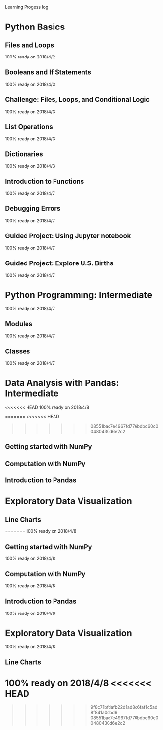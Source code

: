 Learning Progess log


# Python Basics

## Files and Loops
   100% ready on 2018/4/2

## Booleans and If Statements
   100% ready on 2018/4/3

## Challenge: Files, Loops, and Conditional Logic
   100% ready on 2018/4/3

## List Operations
   100% ready on 2018/4/3

## Dictionaries
   100% ready on 2018/4/3

## Introduction to Functions
   100% ready on 2018/4/7

## Debugging Errors
   100% ready on 2018/4/7

## Guided Project: Using Jupyter notebook
   100% ready on 2018/4/7

## Guided Project: Explore U.S. Births
   100% ready on 2018/4/7

# Python Programming: Intermediate
   100% ready on 2018/4/7

## Modules
   100% ready on 2018/4/7

## Classes
   100% ready on 2018/4/7

# Data Analysis with Pandas: Intermediate
<<<<<<< HEAD
   100% ready on 2018/4/8

=======
<<<<<<< HEAD
   
>>>>>>> 08551bac7e4967fd776bdbc60c00480430d6e2c2
## Getting started with NumPy


## Computation with NumPy


## Introduction to Pandas


# Exploratory Data Visualization

## Line Charts
=======
   100% ready on 2018/4/8

## Getting started with NumPy
   100% ready on 2018/4/8

## Computation with NumPy
   100% ready on 2018/4/8

## Introduction to Pandas
   100% ready on 2018/4/8

# Exploratory Data Visualization
   100% ready on 2018/4/8

## Line Charts
   100% ready on 2018/4/8
<<<<<<< HEAD
=======
>>>>>>> 9f8c71bfdafb22d1ad8c6faf1c5ad8f841a0cbd9
>>>>>>> 08551bac7e4967fd776bdbc60c00480430d6e2c2
